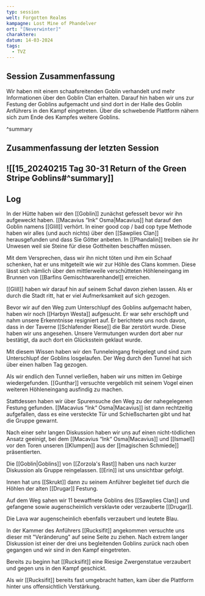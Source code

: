 ```yaml
---
typ: session
welt: Forgotten Realms
kampagne: Lost Mine of Phandelver
ort: "[Neverwinter]"
charaktere: 
datum: 14-03-2024
tags:
  - TVZ
---
```

## Session Zusammenfassung
Wir haben mit einem schaafsreitenden Goblin verhandelt und mehr Informationen über den Goblin Clan erhalten. Darauf hin haben wir uns zur Festung der Goblins aufgemacht und sind dort in der Halle des Goblin Anführers in den Kampf eingetreten. Über die schwebende Plattform nähern sich zum Ende des Kampfes weitere Goblins.

^summary

## Zusammenfassung der letzten Session

![[15_20240215 Tag 30-31 Return of the Green Stripe Goblins#^summary]]
---

## Log

In der Hütte haben wir den [[Goblin]] zunächst gefesselt bevor wir ihn aufgeweckt haben. [[Macavius “Ink“ Osma|Macavius]] hat darauf den Goblin namens [[Glill]] verhört. In einer good cop / bad cop type Methode haben wir alles (und auch nichts) über den [[Sawplies Clan]] herausgefunden und dass Sie Götter anbeten. In [[Phandalin]] treiben sie ihr Unwesen weil sie Steine für diese Gottheiten beschaffen müssen.

Mit dem Versprechen, dass wir ihn nicht töten und ihm ein Schaaf schenken, hat er uns mitgeteilt wie wir zur Höhle des Clans kommen. Diese lässt sich nämlich über den mittlerweile verschütteten Höhleneingang im Brunnen von [[Barfins Gemischtwarenhandel]] erreichen.

[[Glill]] haben wir darauf hin auf seinem Schaf davon ziehen lassen. Als er durch die Stadt ritt, hat er viel Aufmerksamkeit auf sich gezogen. 

Bevor wir auf den Weg zum Unterschlupf des Goblins aufgemacht haben, haben wir noch [[Harbyn Westa]] aufgesucht. Er war sehr erschöpft und nahm unsere Erkenntnisse resigniert auf. Er berichtete uns noch davon, dass in der Taverne [[Schlafender Riese]] die Bar zerstört wurde. Diese haben wir uns angesehen. Unsere Vermutungen wurden dort aber nur bestätigt, da auch dort ein Glücksstein geklaut wurde.

Mit diesem Wissen haben wir den Tunneleingang freigelegt und sind zum Unterschlupf der Goblins losgelaufen. Der Weg durch den Tunnel hat sich über einen halben Tag gezogen.

Als wir endlich den Tunnel verließen, haben wir uns mitten im Gebirge wiedergefunden. [[Gunthar]] versuchte vergeblich mit seinem Vogel einen weiteren Höhleneingang ausfindig zu machen.

Stattdessen haben wir über Spurensuche den Weg zu der nahegelegenen Festung gefunden. [[Macavius “Ink“ Osma|Macavius]] ist dann rechtzeitig aufgefallen, dass es eine versteckte Tür und Schießscharten gibt und hat die Gruppe gewarnt.

Nach einer sehr langen Diskussion haben wir uns auf einen nicht-tödlichen Ansatz geeinigt, bei dem [[Macavius “Ink“ Osma|Macavius]] und [[Ismael]] vor den Toren unseren [[Klumpen]] aus der [[magischen Schmiede]] präsentierten.

Die [[Goblin|Goblins]] von [[Zorzola's Rast]] haben uns nach kurzer Diskussion als Gruppe reingelassen. [[Erin]] ist uns unsichtbar gefolgt.

Innen hat uns [[Skrukt]] dann zu seinem Anführer begleitet tief durch die Höhlen der alten [[Drugar]] Festung.

Auf dem Weg sahen wir 11 bewaffnete Goblins des [[Sawplies Clan]] und gefangene sowie augenscheinlich versklavte oder verzauberte [[Drugar]].

Die Lava war augenscheinlich ebenfalls verzaubert und leutete Blau.

In der Kammer des Anführers [[Rucksifit]] angekommen versuchte uns dieser mit "Veränderung" auf seine Seite zu ziehen. Nach extrem langer Diskussion ist einer der drei uns begleitenden Goblins zurück nach oben gegangen und wir sind in den Kampf eingetreten.

Bereits zu beginn hat [[Rucksifit]] eine Riesige Zwergenstatue verzaubert und gegen uns in den Kampf geschickt.

Als wir [[Rucksifit]] bereits fast umgebracht hatten, kam über die Plattform hinter uns offensichtlich Verstärkung.